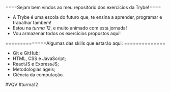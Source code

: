 ====Sejam bem vindos ao meu repositório dos exercícios da Trybe!====

- 	A Trybe é uma escola do futuro que, te ensina a aprender,
	programar e trabalhar também!
- 	Estou na *turma 12*, e muito animado com esta jornada!
- 	Vou armazenar todos os exercícios propostos aqui!

==============Algumas das skills que estarão aqui:  ==============

- 	Git e GitHub;
- 	HTML, CSS e JavaScript;
- 	ReactJS e ExpressJS;
- 	Metodologias ágeis;
- 	Ciência da computação.

#VQV #turma12
